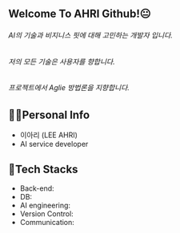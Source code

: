 ## Welcome To AHRI Github!😐

###### AI의 기술과 비지니스 핏에 대해 고민하는 개발자 입니다.

###### 저의 모든 기술은 사용자를 향합니다.

###### 프로젝트에서 Aglie 방법론을 지향합니다. 

## 👩‍💻Personal Info
- 이아리 (LEE AHRI)
- AI service developer

## 👀Tech Stacks
- Back-end:
- DB:
- AI engineering:
- Version Control: 
- Communication:
